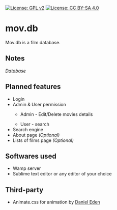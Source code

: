[![License: GPL v2](https://img.shields.io/badge/License-GPL%20v2-blue.svg)](https://www.gnu.org/licenses/old-licenses/gpl-2.0.en.html)
[![License: CC BY-SA 4.0](https://licensebuttons.net/l/by-sa/4.0/80x15.png)](https://creativecommons.org/licenses/by-sa/4.0/)
# mov.db
Mov.db is a film database.
<h2>Notes</h2>
<a href="https://docs.google.com/spreadsheets/d/1rpa5IFIgN-QGYvvBqMCMRwjlslYvt6cs9BjT8GDqTEA/edit?usp=sharing"> <em>Database</em></a>
<h2>Planned features</h2>
<ul>
  <li>Login</li>
  <li>Admin & User permission</li>
  <ul><li>Admin - Edit/Delete movies details</li></ul>
  <ul><li>User - search</li></ul>
  <li>Search engine</li>
  <li>About page <i>(Optional)</i></li>
  <li>Lists of films page <i>(Optional)</i></li>
</ul>
<h2>Softwares used</h2>
<ul>
  <li>Wamp server</li>
  <li>Sublime text editor or any editor of your choice</li>
</ul>
<h2>Third-party</h2>
<ul>
  <li>Animate.css for animation by <a href="https://github.com/daneden">Daniel Eden</a></li>
</ul>
